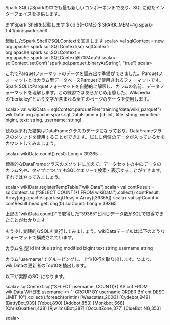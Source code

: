 
Spark SQLはSparkの中でも最も新しいコンポーネントであり、SQLに似たインターフェイスを提供します。

まずSpark Shellを起動します
$ cd ${HOME}
$ SPARK_MEM=4g spark-1.4.1/bin/spark-shell

起動したSpark ShellでSQLContextを宣言します
scala> val sqlContext = new org.apache.spark.sql.SQLContext(sc)
sqlContext: org.apache.spark.sql.SQLContext = org.apache.spark.sql.SQLContext@7074da1d
scala> sqlContext.setConf("spark.sql.parquet.binaryAsString", "true")
scala> 

これでParquetフォーマットのデータを読み出す準備ができました。Parquetフォーマットとはカラム型データベースParquetで使用されるフォーマットです。Spark SQLはParquetフォーマットを自動的に解釈し、カラムの名前、データフォーマットを理解します。この練習ではあらかじめ用意した、Wikipediaの”berkeley”という文字が含まれる全てのページのデータを使用します。

scala> val wikiData = sqlContext.parquetFile("training/data/wiki_parquet")
wikiData: org.apache.spark.sql.DataFrame = [id: int, title: string, modified: bigint, text: string, username: string]

読み込まれた結果はDataFrameクラスのデータになっており、DataFrameクラスのメソッドを使用することができます。試しに何個のデータが入っているかをカウントしてみましょう。

scala> wikiData.count()
res0: Long = 39365

標準的なDataFrameクラスのメソッドに加えて、データセットの中のデータのカラム名や、タイプについてもSQLクエリーで検索・表示することができます。それではやってみましょう。

scala> wikiData.registerTempTable("wikiData")
scala> val contResult = sqlContext.sql("SELECT COUNT(*) FROM wikiData").collect()
contResult: Array[org.apache.spark.sql.Row] = Array([39365])
scala> val sqlCount = contResult.head.getLong(0)
sqlCount: Long = 39365

上記の”wikiData.count()”で取得した”39365”と同じデータ数がSQLで取得できたことがわかります

もう少し実践的なSQLを実行してみましょう。wikiDataテーブルは以下のようなフォーマットで構成されています。

カラム名
型
id
int
title
string
modified
bigint
text
string
username
string

カラム”username”でグルーピングし、上位10行を取り出します。つまり、wikiDataの更新者のTop10を抽出します。

以下が実際のSQLになります。

scala> sqlContext.sql("SELECT username, COUNT(*) AS cnt FROM wikiData WHERE username <> '' GROUP BY username ORDER BY cnt DESC LIMIT 10").collect().foreach(println)
[Waacstats,2003]
[Cydebot,949]
[BattyBot,939]
[Yobot,890]
[Addbot,853]
[Monkbot,668]
[ChrisGualtieri,438]
[RjwilmsiBot,387]
[OccultZone,377]
[ClueBot NG,353]

scala> 
